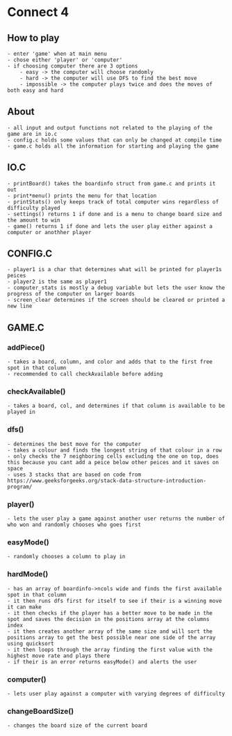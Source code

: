 # Connect 4
## How to play
	- enter 'game' when at main menu
	- chose either 'player' or 'computer'
	- if choosing computer there are 3 options
		- easy -> the computer will choose randomly
		- hard -> the computer will use DFS to find the best move
		- impossible -> the computer plays twice and does the moves of both easy and hard

## About
	- all input and output functions not related to the playing of the game are in io.c
	- config.c holds some values that can only be changed at compile time
	- game.c holds all the information for starting and playing the game

## IO.C
	- printBoard() takes the boardinfo struct from game.c and prints it out
	- print*menu() prints the menu for that location
	- printStats() only keeps track of total computer wins regardless of difficulty played
	- settings() returns 1 if done and is a menu to change board size and the amount to win
	- game() returns 1 if done and lets the user play either against a computer or anothher player

## CONFIG.C
	- player1 is a char that determines what will be printed for player1s peices
	- player2 is the same as player1
	- computer_stats is mostly a debug variable but lets the user know the progress of the computer on larger boards
	- screen_clear determines if the screen should be cleared or printed a new line

## GAME.C
### addPiece()
	- takes a board, column, and color and adds that to the first free spot in that column
	- recommended to call checkAvailable before adding
### checkAvailable()
	- takes a board, col, and determines if that column is available to be played in
### dfs()
	- determines the best move for the computer
	- takes a colour and finds the longest string of that colour in a row
	- only checks the 7 neighboring cells excluding the one on top, does this because you cant add a peice below other peices and it saves on space
	- uses 3 stacks that are based on code from https://www.geeksforgeeks.org/stack-data-structure-introduction-program/
### player()
	- lets the user play a game against another user returns the number of who won and randomly chooses who goes first
### easyMode()
	- randomly chooses a column to play in
### hardMode()
	- has an array of boardinfo->ncols wide and finds the first available spot in that column
	- it then runs dfs first for itself to see if their is a winning move it can make
	- it then checks if the player has a better move to be made in the spot and saves the decision in the positions array at the columns index
	- it then creates another array of the same size and will sort the positions array to get the best possible near one side of the array using quicksort
	- it then loops through the array finding the first value with the highest move rate and plays there
	- if their is an error returns easyMode() and alerts the user
### computer()
	- lets user play against a computer with varying degrees of difficulty
### changeBoardSize()
	- changes the board size of the current board

